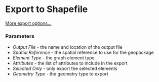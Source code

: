 # Export to Shapefile
[More export options...](../ext/docs/CoreImportExportPlugins/src/au/gov/asd/tac/constellation/plugins/importexport/export-from-constellation.md)



### Parameters

-   *Output File* - the name and location of the output file
-   *Spatial Reference* - the spatial reference to use for the
    geopackage
-   *Element Type* - the graph element type
-   *Attributes* - the list of attributes to include in the export
-   *Selected Only* - only export the selected elements
-   *Geometry Type* - the geometry type to export
